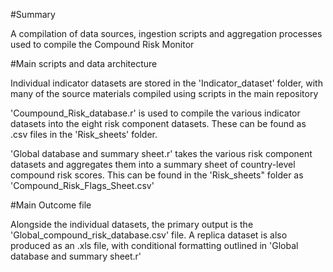 #Summary

A compilation of data sources, ingestion scripts and aggregation processes used to compile the Compound Risk Monitor

#Main scripts and data architecture

Individual indicator datasets are stored in the 'Indicator_dataset' folder, with many of the source materials compiled using scripts in the main repository

'Coumpound_Risk_database.r' is used to compile the various indicator datasets into the eight risk component datasets. These can be found as .csv files in the 'Risk_sheets' folder.

'Global database and summary sheet.r' takes the various risk component datasets and aggregates them into a summary sheet of country-level compound risk scores. This can be found in the 'Risk_sheets" folder as 'Compound_Risk_Flags_Sheet.csv'

#Main Outcome file

Alongside the individual datasets, the primary output is the 'Global_compound_risk_database.csv' file. A replica dataset is also produced as an .xls file, with conditional formatting outlined in 'Global database and summary sheet.r'


